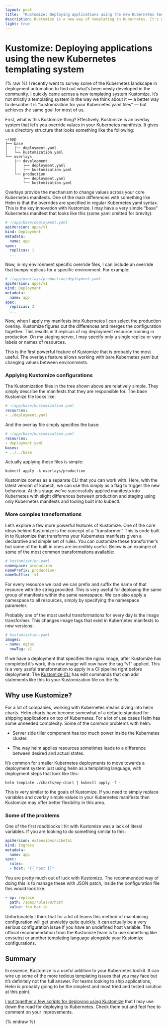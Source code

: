 ```yaml
---
layout: post
title:  "Kustomize: Deploying applications using the new Kubernetes templating system"
description: Kustomize is a new way of templating in Kubernetes. It's not strictly a templating system — a better way to describe it is “customization for your Kubernetes yaml files” — but achieves the same goal for most of us. This post explores this new system.
light: true
---
```


# Kustomize: Deploying applications using the new Kubernetes templating system

{% raw %}
I recently went to survey some of the Kubernetes landscape in deployment automation to find out what’s been newly developed in the community. I quickly came across a new templating system Kustomize. It’s not strictly a templating system in the way we think about it — a better way to describe it is “customization for your Kubernetes yaml files” — but achieves the same goal for most of us.

First, what is this Kustomize thing? Effectively, Kustomize is an overlay system that let’s you override values in your Kubernetes manifests. It gives us a directory structure that looks something like the following:

    ~/app
    ├── base
    │   ├── deployment.yaml
    │   └── kustomization.yaml
    └── overlays
        ├── development
        │   ├── deployment.yaml
        │   ├── kustomization.yaml
        └── production
            ├── deployment.yaml
            └── kustomization.yaml

Overlays provide the mechanism to change values across your core Kubernetes manifests. One of the main differences with something like Helm is that the overrides are specified in regular Kubernetes yaml syntax. This is the key innovation with Kustomize. I may have a very simple “base” Kubernetes manifest that looks like this (some yaml omitted for brevity):

```yaml
# ~/app/base/deployment.yaml
apiVersion: apps/v1
kind: Deployment
metadata:
  name: app
spec:
  replicas: 1
  ...
```

Now, in my environment specific override files, I can include an override that bumps replicas for a specific environment. For example:

```yaml
# ~/app/overlays/production/deployment.yaml
apiVersion: apps/v1
kind: Deployment
metadata:
  name: app
spec:
  replicas: 3
  ...
```

Now, when I apply my manifests into Kubernetes I can select the production overlay. Kustomize figures out the differences and merges the configuration together. This results in 3 replicas of my deployment resource running in production. On my staging server, I may specify only a single replica or vary labels or names of resources.

This is the first powerful feature of Kustomize that is probably the most useful. The overlays feature allows working with bare Kubernetes yaml but changing values between environments.

### Applying Kustomize configurations

The Kustomization files in the tree shown above are relatively simple. They simply describe the manifests that they are responsible for. The base Kustomize file looks like:

```yaml
# ~/app/base/kustomization.yaml
resources:
- ./deployment.yaml
```

And the overlay file simply specifies the base:

```yaml
# ~/app/base/kustomization.yaml
resources:
- deployment.yaml
bases:
- ../../base
```

Actually applying these files is simple:

    kubectl apply -k overlays/production

Kustomize comes as a separate CLI that you can work with. Here, with the latest version of kubectl, we can use this simply as a flag to trigger the new behaviour. At this stage we’ve successfully applied manifests into Kubernetes with slight differences between production and staging using only Kubernetes manifests and tooling built into kubectl.

### More complex transformations

Let’s explore a few more powerful features of Kustomize. One of the core ideas behind Kustomize is the concept of a “transformer.” This is code built in to Kustomize that transforms your Kubernetes manifests given a declarative and simple set of rules. You can customize these transformer’s but some of the built in ones are incredibly useful. Below is an example of some of the most common transformations available:

```yaml
# kustomization.yaml
namespace: production
namePrefix: production-
nameSuffix: -v1
```

For every resource we load we can prefix and suffix the name of that resource with the string provided. This is very useful for deploying the same group of manifests within the same namespace. We can also apply a namespace to all resources, simply by specifying the namespace parameter.

Probably one of the most useful transformations for every day is the image transformer. This changes image tags that exist in Kubernetes manifests to new versions:

```yaml
# kustomization.yaml
images:
- name: nginx
  newTag: v1
```

If we have a deployment that specifies the nginx image, after Kustomize has completed it’s work, this new image will now have the tag “v1” applied. This is a very useful transformation to apply in a CI pipeline right before deployment. The [Kustomize CLI](https://github.com/kubernetes-sigs/kustomize) has edit commands that can add statements like this to your Kustomization file on the fly.

## Why use Kustomize?

For a lot of companies, working with Kubernetes means diving into helm charts. Helm charts have become somewhat of a defacto standard for shipping applications on top of Kubernetes. For a lot of use cases Helm has some unneeded complexity. Some of the common problems with helm:

* Server side tiller component has too much power inside the Kubernetes cluster.

* The way helm applies resources sometimes leads to a difference between desired and actual states.

It’s common for smaller Kubernetes deployments to move towards a deployment system just using helm as a templating language, with deployment steps that look like this:

    helm template ./charts/my-chart | kubectl apply -f -

This is very similar to the goals of Kustomize. If you need to simply replace variables and overlay simple values in your Kubernetes manifests then Kustomize may offer better flexibility in this area.

### Some of the problems

One of the first roadblocks I hit with Kustomize was a lack of literal variables. If you are looking to do something similar to this:

```yaml
apiVersion: extensions/v1beta1
kind: Ingress
metadata:
  name: app
spec:
  rules:
  - host: "{{ host }}"
```

You are pretty much out of luck with Kustomize. The recommended way of doing this is to manage these with JSON patch, inside the configuration file this would look like:

```yaml
- op: replace
  path: /spec/rules/0/host
  value: foo.bar.io
```

Unfortunately I think that for a lot of teams this method of maintaining configuration will get unwieldy quite quickly. It can actually be a very serious configuration issue if you have an undefined host variable. The official recommendation from the Kustomize team is to use something like envsubst or another templating language alongside your Kustomize configurations.

## Summary

In essence, Kustomize is a useful addition to your Kubernetes toolkit. It can wire up some of the more tedious templating issues that you may face but it’s definitely not the full answer. For teams looking to ship applications, Helm is probably going to be the simplest and most tried and tested solution at this point.

[I put together a few scripts for deploying using Kustomize](https://gist.github.com/colinjfw/58ec321708b761b79c0fd9c33eec8716) that I may use down the road for deploying to Kubernetes. Check them out and feel free to comment on your improvements.

{% endraw %}
